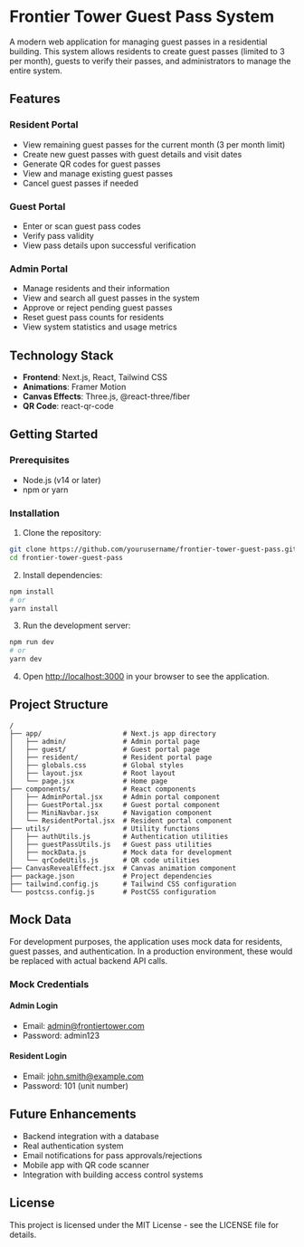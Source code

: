 # Frontier Tower Guest Pass System

A modern web application for managing guest passes in a residential building. This system allows residents to create guest passes (limited to 3 per month), guests to verify their passes, and administrators to manage the entire system.

## Features

### Resident Portal
- View remaining guest passes for the current month (3 per month limit)
- Create new guest passes with guest details and visit dates
- Generate QR codes for guest passes
- View and manage existing guest passes
- Cancel guest passes if needed

### Guest Portal
- Enter or scan guest pass codes
- Verify pass validity
- View pass details upon successful verification

### Admin Portal
- Manage residents and their information
- View and search all guest passes in the system
- Approve or reject pending guest passes
- Reset guest pass counts for residents
- View system statistics and usage metrics

## Technology Stack

- **Frontend**: Next.js, React, Tailwind CSS
- **Animations**: Framer Motion
- **Canvas Effects**: Three.js, @react-three/fiber
- **QR Code**: react-qr-code

## Getting Started

### Prerequisites

- Node.js (v14 or later)
- npm or yarn

### Installation

1. Clone the repository:
```bash
git clone https://github.com/yourusername/frontier-tower-guest-pass.git
cd frontier-tower-guest-pass
```

2. Install dependencies:
```bash
npm install
# or
yarn install
```

3. Run the development server:
```bash
npm run dev
# or
yarn dev
```

4. Open [http://localhost:3000](http://localhost:3000) in your browser to see the application.

## Project Structure

```
/
├── app/                    # Next.js app directory
│   ├── admin/              # Admin portal page
│   ├── guest/              # Guest portal page
│   ├── resident/           # Resident portal page
│   ├── globals.css         # Global styles
│   ├── layout.jsx          # Root layout
│   └── page.jsx            # Home page
├── components/             # React components
│   ├── AdminPortal.jsx     # Admin portal component
│   ├── GuestPortal.jsx     # Guest portal component
│   ├── MiniNavbar.jsx      # Navigation component
│   └── ResidentPortal.jsx  # Resident portal component
├── utils/                  # Utility functions
│   ├── authUtils.js        # Authentication utilities
│   ├── guestPassUtils.js   # Guest pass utilities
│   ├── mockData.js         # Mock data for development
│   └── qrCodeUtils.js      # QR code utilities
├── CanvasRevealEffect.jsx  # Canvas animation component
├── package.json            # Project dependencies
├── tailwind.config.js      # Tailwind CSS configuration
└── postcss.config.js       # PostCSS configuration
```

## Mock Data

For development purposes, the application uses mock data for residents, guest passes, and authentication. In a production environment, these would be replaced with actual backend API calls.

### Mock Credentials

#### Admin Login
- Email: admin@frontiertower.com
- Password: admin123

#### Resident Login
- Email: john.smith@example.com
- Password: 101 (unit number)

## Future Enhancements

- Backend integration with a database
- Real authentication system
- Email notifications for pass approvals/rejections
- Mobile app with QR code scanner
- Integration with building access control systems

## License

This project is licensed under the MIT License - see the LICENSE file for details.
